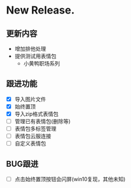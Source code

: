 # New Release.
## 更新内容
- 增加排他处理
- 提供测试用表情包
  - 小黄鸭职场系列

## 跟进功能
- [x] 导入图片文件
- [x] 始终置顶
- [x] 导入zip格式表情包
- [ ] 管理已有表情包(删除等)
- [ ] 表情包多标签管理
- [ ] 表情包云服连接
- [ ] 自定义表情包

## BUG跟进
- [ ] 点击始终置顶按钮会闪屏(win10复现，其他未知)
